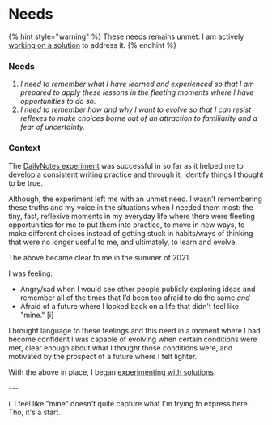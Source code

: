 # Needs

{% hint style="warning" %}
These needs remains unmet. I am actively [working on a solution](app.md) to address it.
{% endhint %}

### Needs

1. _I need to remember what I have learned and experienced so that I am prepared to apply these lessons in the fleeting moments where I have opportunities to do so._
2. _I need to remember how and why I want to evolve so that I can resist reflexes to make choices borne out of an attraction to familiarity and a fear of uncertainty._

### Context

The [DailyNotes experiment](experiments/dailynotes.md) was successful in so far as it helped me to develop a consistent writing practice and through it, identify things I thought to be true.

Although, the experiment left me with an unmet need. I wasn’t remembering these truths and my voice in the situations when I needed them most: the tiny, fast, reflexive moments in my everyday life where there were fleeting opportunities for me to put them into practice, to move in new ways, to make different choices instead of getting stuck in habits/ways of thinking that were no longer useful to me, and ultimately, to learn and evolve.

The above became clear to me in the summer of 2021.&#x20;

I was feeling:&#x20;

* Angry/sad when I would see other people publicly exploring ideas and remember all of the times that I’d been too afraid to do the same _and_
* Afraid of a future where I looked back on a life that didn't feel like "mine." \[i]&#x20;

I brought language to these feelings and this need in a moment where I had become confident I was capable of evolving when certain conditions were met, clear enough about what I thought those conditions were, and motivated by the prospect of a future where I felt lighter.

With the above in place, I began [experimenting with solutions](experiments/).



\---

i. I feel like "mine" doesn't quite capture what I'm trying to express here. Tho, it's a start.
